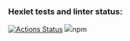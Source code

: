 ### Hexlet tests and linter status:
[![Actions Status](https://github.com/qarftg/frontend-project-44/actions/workflows/hexlet-check.yml/badge.svg)](https://github.com/qarftg/frontend-project-44/actions)
<a href="https://codeclimate.com/github/qarftg/frontend-project-44/maintainability"><img src="https://api.codeclimate.com/v1/badges/4d1203555f484fb83dea/maintainability" /></a>npm 